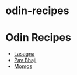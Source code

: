 # odin-recipes
<!DOCTYPE html>
<html lang="en">
<head>
    <meta charset="UTF-8">
    <meta http-equiv="X-UA-Compatible" content="IE=edge">
    <meta name="viewport" content="width=device-width, initial-scale=1.0">
    <title>Odin Recipes</title>
</head>
<body>
    <h1>Odin Recipes</h1>
    <ul>
        <li><a href="./recipes/lasagna.html">Lasagna</a></li>
        <li><a href="./recipes/pavbhaji.html">Pav Bhaji</a></li>
        <li><a href="./recipes/momos.html">Momos</a></li>
    </ul>
</body>
</html>